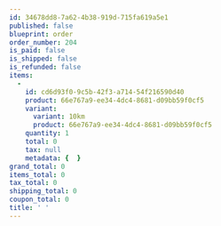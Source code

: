 ```yaml
---
id: 34678dd8-7a62-4b38-919d-715fa619a5e1
published: false
blueprint: order
order_number: 204
is_paid: false
is_shipped: false
is_refunded: false
items:
  -
    id: cd6d93f0-9c5b-42f3-a714-54f216590d40
    product: 66e767a9-ee34-4dc4-8681-d09bb59f0cf5
    variant:
      variant: 10km
      product: 66e767a9-ee34-4dc4-8681-d09bb59f0cf5
    quantity: 1
    total: 0
    tax: null
    metadata: {  }
grand_total: 0
items_total: 0
tax_total: 0
shipping_total: 0
coupon_total: 0
title: ' '
---
```

